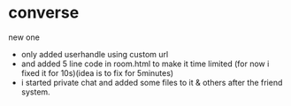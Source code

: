 # converse
new one

- only added userhandle using custom url 
- and added 5 line code in room.html to make it time limited (for now i fixed it for 10s)(idea is to fix for 5minutes)
- i started private chat and added some files to it & others after the friend system.
